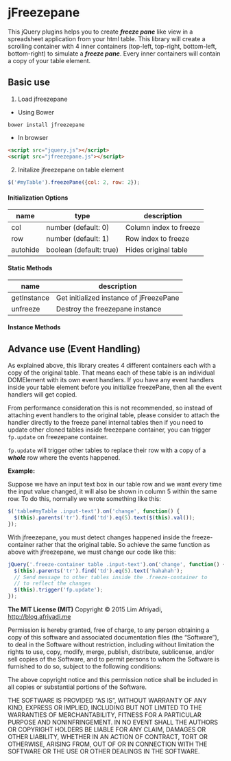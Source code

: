# jFreezepane

This jQuery plugins helps you to create _**freeze pane**_ like view in a spreadsheet application
from your html table. This library will create a scrolling container with 4 inner containers
(top-left, top-right, bottom-left, bottom-right) to simulate a _**freeze pane**_. Every inner 
containers will contain a copy of your table element.

## Basic use

1. Load jfreezepane
  * Using Bower 
  ```
  bower install jfreezepane
  ```
  * In browser
  ```html
  <script src="jquery.js"></script>
  <script src="jfreezepane.js"></script>
  ```

2. Initalize jfreezepane on table element
  ```javascript
  $('#myTable').freezePane({col: 2, row: 2});
  ```

#### Initialization Options

| name  | type  | description |
|-------|-------|-------------|
| col   | number (default: 0) | Column index to freeze |
| row   | number (default: 1) | Row index to freeze |
| autohide | boolean (default: true) | Hides original table|

#### Static Methods

| name | description |
|------|-------------|
| getInstance | Get initialized instance of jFreezePane |
| unfreeze | Destroy the freezepane instance |

#### Instance Methods


## Advance use (Event Handling)

As explained above, this library creates 4 different containers each with a copy of the original table. That 
means each of these table is an individual DOMElement with its own event handlers. If you have any event handlers
inside your table element before you initialize freezePane, then all the event handlers will get copied. 

From performance consideration this is not recommended, so instead of attaching event handlers to the original table,
please consider to attach the handler directly to the freeze panel internal tables then if you need to update other
cloned tables inside freezepane container, you can trigger ```fp.update``` on freezepane container.
  
```fp.update``` will trigger other tables to replace their row with a copy of a _**whole**_ row where the events 
happened.
  
**Example:**
  
Suppose we have an input text box in our table row and we want every time the input value changed,
it will also be shown in column 5 within the same row. To do this, normally we wrote something like this:

```javascript
$('table#myTable .input-text').on('change', function() {
  $(this).parents('tr').find('td').eq(5).text($(this).val());
});
```
  
With jfreezepane, you must detect changes happened inside the freeze-container rather that the original table.
So achieve the same function as above with jfreezepane, we must change our code like this:

```javascript
jQuery('.freeze-container table .input-text').on('change', function() {
  $(this).parents('tr').find('td').eq(5).text('hahahah');
  // Send message to other tables inside the .freeze-container to
  // to reflect the changes
  $(this).trigger('fp.update');
});
```

**The MIT License (MIT)**
Copyright © 2015 Lim Afriyadi, http://blog.afriyadi.me

Permission is hereby granted, free of charge, to any person obtaining a copy of this software and associated documentation files (the “Software”), to deal in the Software without restriction, including without limitation the rights to use, copy, modify, merge, publish, distribute, sublicense, and/or sell copies of the Software, and to permit persons to whom the Software is furnished to do so, subject to the following conditions:

The above copyright notice and this permission notice shall be included in all copies or substantial portions of the Software.

THE SOFTWARE IS PROVIDED “AS IS”, WITHOUT WARRANTY OF ANY KIND, EXPRESS OR IMPLIED, INCLUDING BUT NOT LIMITED TO THE WARRANTIES OF MERCHANTABILITY, FITNESS FOR A PARTICULAR PURPOSE AND NONINFRINGEMENT. IN NO EVENT SHALL THE AUTHORS OR COPYRIGHT HOLDERS BE LIABLE FOR ANY CLAIM, DAMAGES OR OTHER LIABILITY, WHETHER IN AN ACTION OF CONTRACT, TORT OR OTHERWISE, ARISING FROM, OUT OF OR IN CONNECTION WITH THE SOFTWARE OR THE USE OR OTHER DEALINGS IN THE SOFTWARE.
